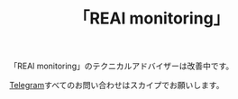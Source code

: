 ﻿---
layout: post-ea

group: 技術顧問
title: 「REAl monitoring」
meta: REAl monitoring
logo: real_monitoring.svg
order: 7

category: ea

og: img/og-real-monitoring.jpg

lang: jp
ref: real_monitoring
---

「REAl monitoring」のテクニカルアドバイザーは改善中です。

<a href="https://t.me/chutkoy" target="_blank">Telegram</a>すべてのお問い合わせはスカイプでお願いします。</a>
